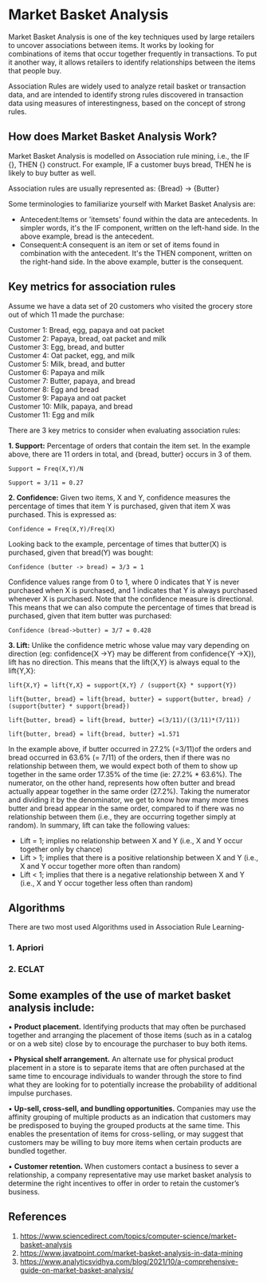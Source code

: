 
# Market Basket Analysis

Market Basket Analysis is one of the key techniques used by large retailers to uncover associations between items. It works by looking for combinations of items that occur together frequently in transactions. To put it another way, it allows retailers to identify relationships between the items that people buy.

Association Rules are widely used to analyze retail basket or transaction data, and are intended to identify strong rules discovered in transaction data using measures of interestingness, based on the concept of strong rules.

## How does Market Basket Analysis Work?

Market Basket Analysis is modelled on Association rule mining, i.e., the IF {}, THEN {} construct. For example, IF a customer buys bread, THEN he is likely to buy butter as well.

Association rules are usually represented as: {Bread} -> {Butter}

Some terminologies to familiarize yourself with Market Basket Analysis are:

- Antecedent:Items or 'itemsets' found within the data are antecedents. In simpler words, it's the IF component, written on the left-hand side. In the above example, bread is the antecedent.
- Consequent:A consequent is an item or set of items found in combination with the antecedent. It's the THEN component, written on the right-hand side. In the above example, butter is the consequent.


## Key metrics for association rules
Assume we have a data set of 20 customers who visited the grocery store out of which 11 made the purchase:

Customer 1: Bread, egg, papaya and oat packet   
Customer 2: Papaya, bread, oat packet and milk   
Customer 3: Egg, bread, and butter   
Customer 4: Oat packet, egg, and milk     
Customer 5: Milk, bread, and butter     
Customer 6: Papaya and milk                 
Customer 7: Butter, papaya, and bread              
Customer 8: Egg and bread   
Customer 9: Papaya and oat packet    
Customer 10: Milk, papaya, and bread     
Customer 11: Egg and milk                         

There are 3 key metrics to consider when evaluating association rules:

**1. Support:**  Percentage of orders that contain the item set. In the example above, there are 11 orders in total, and {bread, butter} occurs in 3 of them.   
```
Support = Freq(X,Y)/N  

Support = 3/11 = 0.27
```


**2. Confidence:** Given two items, X and Y, confidence measures the percentage of times that item Y is purchased, given that item X was purchased. This is expressed as:
```
Confidence = Freq(X,Y)/Freq(X)
```

Looking back to the example, percentage of times that butter(X) is purchased, given that bread(Y) was bought:
```
Confidence (butter -> bread) = 3/3 = 1
```
Confidence values range from 0 to 1, where 0 indicates that Y is never purchased when X is purchased, and 1 indicates that Y is always purchased whenever X is purchased. Note that the confidence measure is directional. This means that we can also compute the percentage of times that bread is purchased, given that item butter was purchased:  
```
Confidence (bread->butter) = 3/7 = 0.428
```
**3. Lift:** Unlike the confidence metric whose value may vary depending on direction (eg: confidence{X ->Y} may be different from confidence{Y ->X}), lift has no direction. This means that the lift{X,Y} is always equal to the lift{Y,X}:     
```
lift{X,Y} = lift{Y,X} = support{X,Y} / (support{X} * support{Y})

lift{butter, bread} = lift{bread, butter} = support{butter, bread} / (support{butter} * support{bread})

lift{butter, bread} = lift{bread, butter} =(3/11)/((3/11)*(7/11))

lift{butter, bread} = lift{bread, butter} =1.571
```
In the example above, if butter occurred in 27.2% (=3/11)of the orders and bread occurred in 63.6% (= 7/11) of the orders, then if there was no relationship between them, we would expect both of them to show up together in the same order 17.35% of the time (ie: 27.2% * 63.6%). The numerator, on the other hand, represents how often butter and bread actually appear together in the same order (27.2%). Taking the numerator and dividing it by the denominator, we get to know how many more times butter and bread appear in the same order, compared to if there was no relationship between them (i.e., they are occurring together simply at random).
In summary, lift can take the following values:

- Lift = 1; implies no relationship between X and Y (i.e., X and Y occur together only by chance)
- Lift > 1; implies that there is a positive relationship between X and Y (i.e., X and Y occur together more often than random)
- Lift < 1; implies that there is a negative relationship between X and Y (i.e., X and Y occur together less often than random)
## Algorithms
There are two most used Algorithms used in Association Rule Learning-
### 1. Apriori
### 2. ECLAT

## Some examples of the use of market basket analysis include:
▪
**Product placement.** Identifying products that may often be purchased together and arranging the placement of those items (such as in a catalog or on a web site) close by to encourage the purchaser to buy both items.

▪
**Physical shelf arrangement.** An alternate use for physical product placement in a store is to separate items that are often purchased at the same time to encourage individuals to wander through the store to find what they are looking for to potentially increase the probability of additional impulse purchases.

▪
**Up-sell, cross-sell, and bundling opportunities.** Companies may use the affinity grouping of multiple products as an indication that customers may be predisposed to buying the grouped products at the same time. This enables the presentation of items for cross-selling, or may suggest that customers may be willing to buy more items when certain products are bundled together.

▪
**Customer retention.** When customers contact a business to sever a relationship, a company representative may use market basket analysis to determine the right incentives to offer in order to retain the customer’s business.


## References

1. https://www.sciencedirect.com/topics/computer-science/market-basket-analysis
2. https://www.javatpoint.com/market-basket-analysis-in-data-mining
3. https://www.analyticsvidhya.com/blog/2021/10/a-comprehensive-guide-on-market-basket-analysis/
